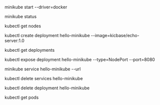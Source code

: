 minikube start --driver=docker

minikube status

kubectl get nodes

kubectl create deployment hello-minikube --image=kicbase/echo-server:1.0

kubectl get deployments

kubectl expose deployment hello-minikube --type=NodePort --port=8080

minikube service hello-minikube --url

kubectl delete services hello-minikube

kubectl delete deployment hello-minikube

kubectl get pods